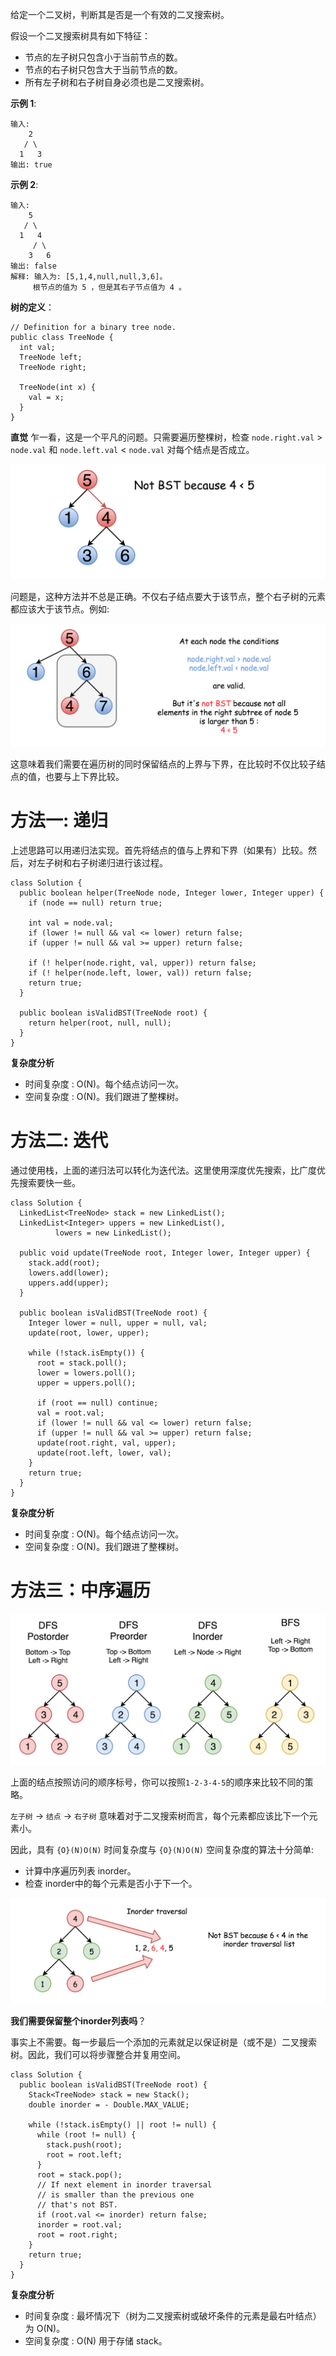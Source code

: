 给定一个二叉树，判断其是否是一个有效的二叉搜索树。

假设一个二叉搜索树具有如下特征：

- 节点的左子树只包含小于当前节点的数。
- 节点的右子树只包含大于当前节点的数。
- 所有左子树和右子树自身必须也是二叉搜索树。

**示例 1**:

	输入:
	    2
	   / \
	  1   3
	输出: true

**示例 2**:

	输入:
	    5
	   / \
	  1   4
	     / \
	    3   6
	输出: false
	解释: 输入为: [5,1,4,null,null,3,6]。
	     根节点的值为 5 ，但是其右子节点值为 4 。

**树的定义**：

	// Definition for a binary tree node.
	public class TreeNode {
	  int val;
	  TreeNode left;
	  TreeNode right;
	 
	  TreeNode(int x) {
	    val = x;
	  }
	}

**直觉** 乍一看，这是一个平凡的问题。只需要遍历整棵树，检查 `node.right.val` > `node.val` 和
`node.left.val` < `node.val` 对每个结点是否成立。
<div align=center>

![二叉搜索树](./imgs/30.png "二叉搜索树示意图")
<div align=left>

问题是，这种方法并不总是正确。不仅右子结点要大于该节点，整个右子树的元素都应该大于该节点。例如:

<div align=center>

![二叉搜索树](./imgs/31.png "二叉搜索树示意图")
<div align=left>

这意味着我们需要在遍历树的同时保留结点的上界与下界，在比较时不仅比较子结点的值，也要与上下界比较。

# 方法一: 递归
上述思路可以用递归法实现。首先将结点的值与上界和下界（如果有）比较。然后，对左子树和右子树递归进行该过程。

	class Solution {
	  public boolean helper(TreeNode node, Integer lower, Integer upper) {
	    if (node == null) return true;
	 
	    int val = node.val;
	    if (lower != null && val <= lower) return false;
	    if (upper != null && val >= upper) return false;
	 
	    if (! helper(node.right, val, upper)) return false;
	    if (! helper(node.left, lower, val)) return false;
	    return true;
	  }
	 
	  public boolean isValidBST(TreeNode root) {
	    return helper(root, null, null);
	  }
	}

**复杂度分析**

- 时间复杂度 : O(N)。每个结点访问一次。
- 空间复杂度 : O(N)。我们跟进了整棵树。

# 方法二: 迭代
通过使用栈，上面的递归法可以转化为迭代法。这里使用深度优先搜索，比广度优先搜索要快一些。

	class Solution {
	  LinkedList<TreeNode> stack = new LinkedList();
	  LinkedList<Integer> uppers = new LinkedList(),
	          lowers = new LinkedList();
	 
	  public void update(TreeNode root, Integer lower, Integer upper) {
	    stack.add(root);
	    lowers.add(lower);
	    uppers.add(upper);
	  }
	 
	  public boolean isValidBST(TreeNode root) {
	    Integer lower = null, upper = null, val;
	    update(root, lower, upper);
	 
	    while (!stack.isEmpty()) {
	      root = stack.poll();
	      lower = lowers.poll();
	      upper = uppers.poll();
	 
	      if (root == null) continue;
	      val = root.val;
	      if (lower != null && val <= lower) return false;
	      if (upper != null && val >= upper) return false;
	      update(root.right, val, upper);
	      update(root.left, lower, val);
	    }
	    return true;
	  }
	}

**复杂度分析**

- 时间复杂度 : O(N)。每个结点访问一次。
- 空间复杂度 : O(N)。我们跟进了整棵树。

# 方法三：中序遍历
<div align=center>

![二叉搜索树](./imgs/32.png "二叉搜索树示意图")
<div align=left>

上面的结点按照访问的顺序标号，你可以按照`1-2-3-4-5`的顺序来比较不同的策略。

`左子树` -> `结点` -> `右子树` 意味着对于二叉搜索树而言，每个元素都应该比下一个元素小。

因此，具有 `{O}(N)O(N)` 时间复杂度与 `{O}(N)O(N)` 空间复杂度的算法十分简单:

- 计算中序遍历列表 inorder。
- 检查 inorder中的每个元素是否小于下一个。
<div align=center>

![二叉搜索树](./imgs/33.png "二叉搜索树示意图")
<div align=left>

**我们需要保留整个inorder列表吗**？

事实上不需要。每一步最后一个添加的元素就足以保证树是（或不是）二叉搜索树。因此，我们可以将步骤整合并复用空间。

	class Solution {
	  public boolean isValidBST(TreeNode root) {
	    Stack<TreeNode> stack = new Stack();
	    double inorder = - Double.MAX_VALUE;
	 
	    while (!stack.isEmpty() || root != null) {
	      while (root != null) {
	        stack.push(root);
	        root = root.left;
	      }
	      root = stack.pop();
	      // If next element in inorder traversal
	      // is smaller than the previous one
	      // that's not BST.
	      if (root.val <= inorder) return false;
	      inorder = root.val;
	      root = root.right;
	    }
	    return true;
	  }
	}

**复杂度分析**

- 时间复杂度 : 最坏情况下（树为二叉搜索树或破坏条件的元素是最右叶结点）为 O(N)。
- 空间复杂度 : O(N) 用于存储 stack。